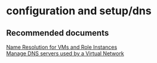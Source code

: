 <properties
	pageTitle="configuration and setup/dns"
	description="configuration and setup/dns"
	service="microsoft.compute"
	resource="virtualmachines"
	authors="aashu"
	displayOrder=""
	selfHelpType="generic"
	supportTopicIds="32411847"
	resourceTags="linux"
	productPesIds="15571"
	cloudEnvironments="public"
/>

# configuration and setup/dns

## **Recommended documents**
[Name Resolution for VMs and Role Instances](https://azure.microsoft.com/documentation/articles/virtual-networks-name-resolution-for-vms-and-role-instances/)<br>
[Manage DNS servers used by a Virtual Network](https://azure.microsoft.com/documentation/articles/virtual-networks-manage-dns-in-vnet/)
